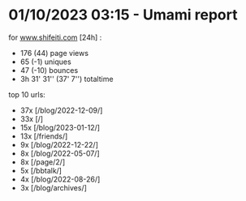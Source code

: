# 01/10/2023 03:15 - Umami report
for www.shifeiti.com [24h] :

 - 176 (44) page views
 - 65 (-1) uniques
 - 47 (-10) bounces
 - 3h 31' 31'' (37' 7'') totaltime


top 10 urls:
 - 37x [/blog/2022-12-09/]
 - 33x [/]
 - 15x [/blog/2023-01-12/]
 - 13x [/friends/]
 - 9x [/blog/2022-12-22/]
 - 8x [/blog/2022-05-07/]
 - 8x [/page/2/]
 - 5x [/bbtalk/]
 - 4x [/blog/2022-08-26/]
 - 3x [/blog/archives/]


